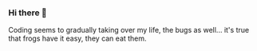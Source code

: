 ### Hi there 👋
Coding seems to gradually taking over my life, the bugs as well...
it's true that frogs have it easy, they can eat  them.
<!--
**GiovanniReniero/GiovanniReniero** is a ✨ _special_ ✨ repository because its `README.md` (this file) appears on your GitHub profile.

- “The answer to every adversity lies in courageously moving forward with faith.” 

- ⚡ Fun fact: Frogs have it easy, they can eat what bugs them.  
-->
